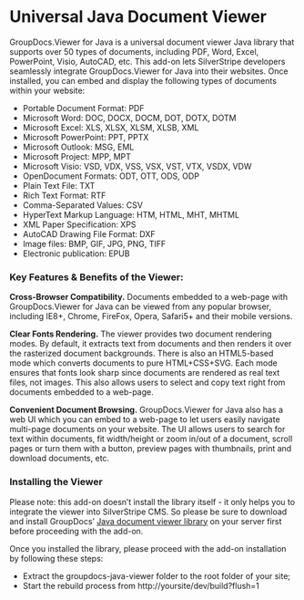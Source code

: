 Universal Java Document Viewer
============================

GroupDocs.Viewer for Java is a universal document viewer Java library that supports over 50 types of documents, including PDF, Word, Excel, PowerPoint, Visio, AutoCAD, etc. This add-on lets SilverStripe developers seamlessly integrate GroupDocs.Viewer for Java into their websites. Once installed, you can embed and display the following types of documents within your website:

<ul>
<li>Portable Document Format: PDF</li>
<li>Microsoft Word: DOC, DOCX, DOCM, DOT, DOTX, DOTM</li>
<li>Microsoft Excel: XLS, XLSX, XLSM, XLSB, XML</li>
<li>Microsoft PowerPoint: PPT, PPTX</li>
<li>Microsoft Outlook: MSG, EML</li>
<li>Microsoft Project: MPP, MPT</li>
<li>Microsoft Visio: VSD, VDX, VSS, VSX, VST, VTX, VSDX, VDW</li>
<li>OpenDocument Formats: ODT, OTT, ODS, ODP</li>
<li>Plain Text File: TXT</li>
<li>Rich Text Format: RTF</li>
<li>Comma-Separated Values: CSV</li>
<li>HyperText Markup Language: HTM, HTML, MHT, MHTML</li>
<li>XML Paper Specification: XPS</li>
<li>AutoCAD Drawing File Format: DXF</li>
<li>Image files: BMP, GIF, JPG, PNG, TIFF</li>
<li>Electronic publication: EPUB</li>
</ul>

<h3>Key Features & Benefits of the Viewer:</h3>

<strong>Cross-Browser Compatibility.</strong> Documents embedded to a web-page with GroupDocs.Viewer for Java can be viewed from any popular browser, including IE8+, Chrome, FireFox, Opera, Safari5+ and their mobile versions.

<strong>Clear Fonts Rendering.</strong> The viewer provides two document rendering modes. By default, it extracts text from documents and then renders it over the rasterized document backgrounds. There is also an HTML5-based mode which converts documents to pure HTML+CSS+SVG. Each mode ensures that fonts look sharp since documents are rendered as real text files, not images. This also allows users to select and copy text right from documents embedded to a web-page.

<strong>Convenient Document Browsing.</strong> GroupDocs.Viewer for Java also has a web UI which you can embed to a web-page to let users easily navigate multi-page documents on your website. The UI allows users to search for text within documents, fit width/height or zoom in/out of a document, scroll pages or turn them with a button, preview pages with thumbnails, print and download documents, etc.

<h3>Installing the Viewer</h3>
Please note: this add-on doesn’t install the library itself - it only helps you to integrate the viewer into SilverStripe CMS. So please be sure to download and install GroupDocs’ <a href="http://groupdocs.com/java/document-viewer-library" target="_blank">Java document viewer library</a> on your server first before proceeding with the add-on.

Once you installed the library, please proceed with the add-on installation by following these steps:
<ul>
<li>Extract the groupdocs-java-viewer folder to the root folder of your site;</li>
<li>Start the rebuild process from http://yoursite/dev/build?flush=1</li>
</ul>